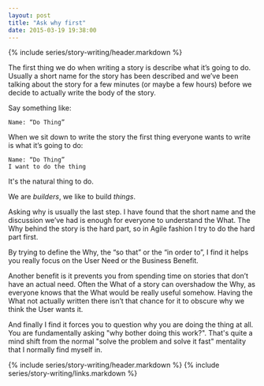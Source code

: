 ```yaml
---
layout: post
title: "Ask why first"
date: 2015-03-19 19:38:00
---
```


{% include series/story-writing/header.markdown %}

The first thing we do when writing a story is describe what it’s going to do.
Usually a short name for the story has been described and we’ve been talking
about the story for a few minutes (or maybe a few hours) before we decide to
actually write the body of the story.

Say something like:

    Name: “Do Thing”

When we sit down to write the story the first thing everyone wants to write is
what it’s going to do:

    Name: “Do Thing”
    I want to do the thing

It's the natural thing to do.
<!--more-->
We are *builders*, we like to build *things*.

Asking why is usually the last step. I have found that the short name and the
discussion we’ve had is enough for everyone to understand the What. The Why
behind the story is the hard part, so in Agile fashion I try to do the hard
part first.

By trying to define the Why, the “so that” or the “in order to”, I find it helps
you really focus on the User Need or the Business Benefit.

Another benefit is it prevents you from spending time on stories that don’t have
an actual need. Often the What of a story can overshadow the Why, as everyone
knows that the What would be really useful somehow. Having the What not actually
written there isn’t that chance for it to obscure why we think the User wants
it.

And finally I find it forces you to question why you are doing the thing at all.
You are fundamentally asking "why bother doing this work?". That's quite a mind
shift from the normal "solve the problem and solve it fast" mentality that I
normally find myself in.

{% include series/story-writing/header.markdown %}
{% include series/story-writing/links.markdown %}
